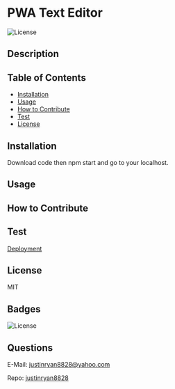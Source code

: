# PWA Text Editor
  ![License](https://img.shields.io/badge/License-MIT-blue.svg)
  ## Description
  
  ## Table of Contents 
  - [Installation](#installation)
  - [Usage](#usage)
  - [How to Contribute](#how-to-contribute)
  - [Test](#test)
  - [License](#license)

  ## Installation
  
Download code then npm start and go to your localhost.
  ## Usage


  ## How to Contribute


  ## Test
[Deployment](https://text-editer-f2c32b933295.herokuapp.com/)


  ## License
  MIT
  
  
  ## Badges
  ![License](https://img.shields.io/badge/License-MIT-blue.svg)

  ## Questions

  E-Mail: justinryan8828@yahoo.com


  Repo: [justinryan8828](https://github.com/justinryan8828)
